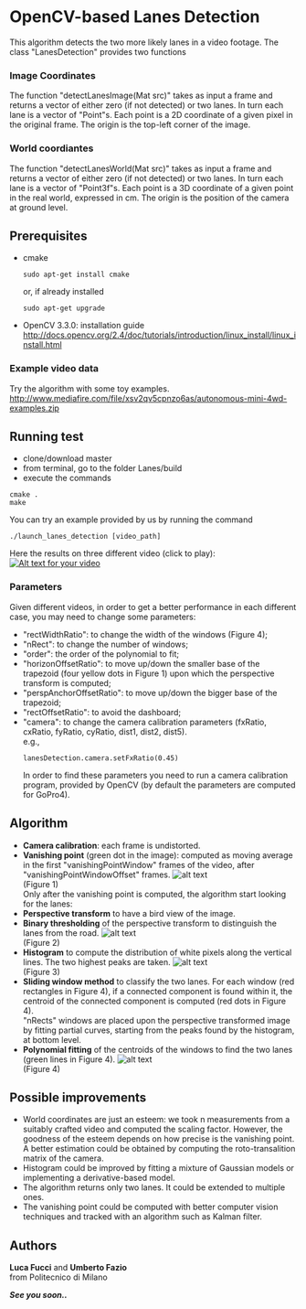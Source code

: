 # OpenCV-based Lanes Detection

This algorithm detects the two more likely lanes in a video footage.
The class "LanesDetection" provides two functions
### Image Coordinates  
The function "detectLanesImage(Mat src)" takes as input a frame and returns a vector of either zero (if not detected) or two lanes. In turn each lane is a vector of "Point"s. Each point is a 2D coordinate of a given pixel in the original frame. The origin is the top-left corner of the image.
### World coordiantes  
The function "detectLanesWorld(Mat src)" takes as input a frame and returns a vector of either zero (if not detected) or two lanes. In turn each lane is a vector of "Point3f"s. Each point is a 3D coordinate of a given point in the real world, expressed in cm. The origin is the position of the camera at ground level.  

## Prerequisites
- cmake
  ```
  sudo apt-get install cmake
  ```
  or, if already installed
  ```
  sudo apt-get upgrade
  ```

- OpenCV 3.3.0: installation guide http://docs.opencv.org/2.4/doc/tutorials/introduction/linux_install/linux_install.html

### Example video data
Try the algorithm with some toy examples.
http://www.mediafire.com/file/xsv2qv5cpnzo6as/autonomous-mini-4wd-examples.zip

## Running test

- clone/download master
- from terminal, go to the folder Lanes/build
- execute the commands
```
cmake .
make
 ```

You can try an example provided by us by running the command
```
./launch_lanes_detection [video_path]
```

Here the results on three different video (click to play):  
[![Alt text for your video](https://img.youtube.com/vi/zvCGRYlw3hM/0.jpg)](https://youtu.be/zvCGRYlw3hM)

### Parameters
Given different videos, in order to get a better performance in each different case, you may need to change some parameters:
- "rectWidthRatio": to change the width of the windows (Figure 4);
- "nRect": to change the number of windows;
- "order": the order of the polynomial to fit;
- "horizonOffsetRatio": to move up/down the smaller base of the trapezoid (four yellow dots in Figure 1) upon which the perspective transform is computed;
- "perspAnchorOffsetRatio": to move up/down the bigger base of the trapezoid;
- "rectOffsetRatio": to avoid the dashboard;
- "camera": to change the camera calibration parameters (fxRatio, cxRatio, fyRatio, cyRatio, dist1, dist2, dist5).  
    e.g.,
    ```
    lanesDetection.camera.setFxRatio(0.45)
    ```
    In order to find these parameters you need to run a camera calibration program, provided by OpenCV (by default the parameters are computed for GoPro4).

## Algorithm
- **Camera calibration**: each frame is undistorted.
- **Vanishing point** (green dot in the image): computed as moving average in the first "vanishingPointWindow" frames of the video, after "vanishingPointWindowOffset" frames.
![alt text](https://image.ibb.co/j8JF8S/2_vanish_point.jpg)  
(Figure 1)  
Only after the vanishing point is computed, the algorithm start looking for the lanes:
- **Perspective transform** to have a bird view of the image.
- **Binary thresholding** of the perspective transform to distinguish the lanes from the road.
![alt text](https://image.ibb.co/djExoS/threshold.jpg)  
(Figure 2)
- **Histogram** to compute the distribution of white pixels along the vertical lines. The two highest peaks are taken.
![alt text](https://image.ibb.co/k9O42n/3_hist.jpg)  
(Figure 3)
- **Sliding window method** to classify the two lanes. For each window (red rectangles in Figure 4), if a connected component is found within it, the centroid of the connected component is computed (red dots in Figure 4).  
"nRects" windows are placed upon the perspective transformed image by fitting partial curves, starting from the peaks found by the histogram, at bottom level.
- **Polynomial fitting** of the centroids of the windows to find the two lanes (green lines in Figure 4).
![alt text](https://image.ibb.co/focyTS/rectangles.jpg)  
(Figure 4)  

## Possible improvements
- World coordinates are just an esteem: we took n measurements from a suitably crafted video and computed the scaling factor. However, the goodness of the esteem depends on how precise is the vanishing point. A better estimation could be obtained by computing the roto-transalition matrix of the camera.
- Histogram could be improved by fitting a mixture of Gaussian models or implementing a derivative-based model.
- The algorithm returns only two lanes. It could be extended to multiple ones.
- The vanishing point could be computed with better computer vision techniques and tracked with an algorithm such as Kalman filter.

## Authors
**Luca Fucci** and **Umberto Fazio**  
from Politecnico di Milano  

***See you soon..***
